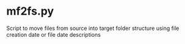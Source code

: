 # mf2fs.py
Script to move files from source into target folder structure using file creation date or file date descriptions

